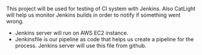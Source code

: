 This project will be used for testing of CI system with Jenkins.
Also CatLight will help us monitor Jenkins builds in order to notify if something went wrong.

- Jenkins server will run on AWS EC2 instance.
- Jenkinsfile is our pipeline as code that helps us create a pipeline for the process. Jenkins server will use this file from github.
